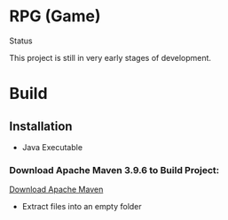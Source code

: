 # RPG (Game)

Status

This project is still in very early stages of development.

# Build
## Installation
* Java Executable

### Download Apache Maven 3.9.6 to Build Project:
[Download Apache Maven](https://maven.apache.org/download.cgi)
* Extract files into an empty folder